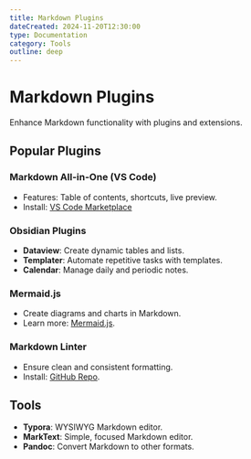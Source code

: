 ```yaml
---
title: Markdown Plugins
dateCreated: 2024-11-20T12:30:00
type: Documentation
category: Tools
outline: deep
---
```


# Markdown Plugins

Enhance Markdown functionality with plugins and extensions.

## Popular Plugins
### Markdown All-in-One (VS Code)
- Features: Table of contents, shortcuts, live preview.
- Install: [VS Code Marketplace](https://marketplace.visualstudio.com/items?itemName=yzhang.markdown-all-in-one)

### Obsidian Plugins
- **Dataview**: Create dynamic tables and lists.
- **Templater**: Automate repetitive tasks with templates.
- **Calendar**: Manage daily and periodic notes.

### Mermaid.js
- Create diagrams and charts in Markdown.
- Learn more: [Mermaid.js](https://mermaid-js.github.io/).

### Markdown Linter
- Ensure clean and consistent formatting.
- Install: [GitHub Repo](https://github.com/DavidAnson/markdownlint).

## Tools
- **Typora**: WYSIWYG Markdown editor.
- **MarkText**: Simple, focused Markdown editor.
- **Pandoc**: Convert Markdown to other formats.
